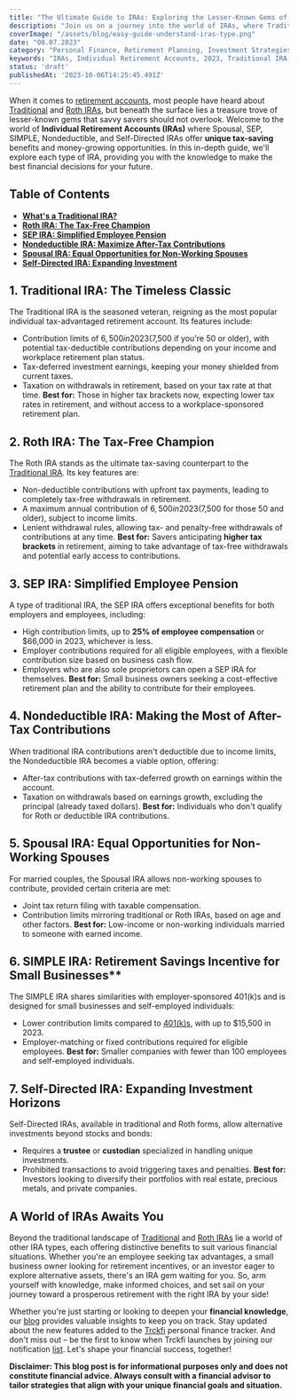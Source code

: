 ```yaml
---
title: "The Ultimate Guide to IRAs: Exploring the Lesser-Known Gems of Retirement Savings"
description: "Join us on a journey into the world of IRAs, where Traditional and Roth IRAs take center stage as the king and queen of retirement accounts. But don't stop there! Unveil the hidden gems like Spousal, SEP, SIMPLE, and more. We'll walk you through each type's unique features and benefits, ensuring you find the perfect match for your financial goals. Get ready to navigate the exciting realm of IRAs and build your path to a secure retirement."
coverImage: "/assets/blog/easy-guide-understand-iras-type.png"
date: "08.07.2023"
category: "Personal Finance, Retirement Planning, Investment Strategies"
keywords: "IRAs, Individual Retirement Accounts, 2023, Traditional IRA, Roth IRA, Spousal IRA, SEP IRA, SIMPLE IRA, Nondeductible IRA, Self-directed IRA, retirement planning, tax advantages, savings strategy, financial security, investment options, financial literacy, retirement savings"
status: 'draft'
publishedAt: '2023-10-06T14:25:45.491Z'
---
```


When it comes to [retirement accounts](/blog/retirement-planing-understanding-iras-and-401ks), most people have heard about [Traditional](/blog/traditional-ira-building-a-tax-advantaged-retirement) and [Roth IRAs](/blog/what-is-the-roth-ira-advantage-2023), but beneath the surface lies a treasure trove of lesser-known gems that savvy savers should not overlook. Welcome to the world of **Individual Retirement Accounts (IRAs)** where Spousal, SEP, SIMPLE, Nondeductible, and Self-Directed IRAs offer **unique tax-saving** benefits and money-growing opportunities. In this in-depth guide, we'll explore each type of IRA, providing you with the knowledge to make the best financial decisions for your future.

## Table of Contents
- [**What's a Traditional IRA?**](#traditional-ira)
- [**Roth IRA: The Tax-Free Champion**](#roth)
- [**SEP IRA: Simplified Employee Pension**](#sep-ira)
- [**Nondeductible IRA: Maximize After-Tax Contributions**](#nondeductible-ira)
- [**Spousal IRA: Equal Opportunities for Non-Working Spouses**](#opportunities-non-working-spouses)
- [**Self-Directed IRA: Expanding Investment**](#self-direct)

## <a name="traditional-ira">**1. Traditional IRA: The Timeless Classic**</a>
The Traditional IRA is the seasoned veteran, reigning as the most popular individual tax-advantaged retirement account. Its features include:
- Contribution limits of $6,500 in 2023 ($7,500 if you're 50 or older), with potential tax-deductible contributions depending on your income and workplace retirement plan status.
- Tax-deferred investment earnings, keeping your money shielded from current taxes.
- Taxation on withdrawals in retirement, based on your tax rate at that time.
**Best for:** Those in higher tax brackets now, expecting lower tax rates in retirement, and without access to a workplace-sponsored retirement plan.

## <a name="roth-ira">**2. Roth IRA: The Tax-Free Champion**</a>
The Roth IRA stands as the ultimate tax-saving counterpart to the [Traditional IRA](/blog/traditional-ira-building-a-tax-advantaged-retirement). Its key features are:
- Non-deductible contributions with upfront tax payments, leading to completely tax-free withdrawals in retirement.
- A maximum annual contribution of $6,500 in 2023 ($7,500 for those 50 and older), subject to income limits.
- Lenient withdrawal rules, allowing tax- and penalty-free withdrawals of contributions at any time.
**Best for:** Savers anticipating **higher tax brackets** in retirement, aiming to take advantage of tax-free withdrawals and potential early access to contributions.

## <a name="sep-ira">**3. SEP IRA: Simplified Employee Pension**</a>
A type of traditional IRA, the SEP IRA offers exceptional benefits for both employers and employees, including:
- High contribution limits, up to **25% of employee compensation** or $66,000 in 2023, whichever is less.
- Employer contributions required for all eligible employees, with a flexible contribution size based on business cash flow.
- Employers who are also sole proprietors can open a SEP IRA for themselves.
**Best for:** Small business owners seeking a cost-effective retirement plan and the ability to contribute for their employees.

## <a name="nondeducatible">**4. Nondeductible IRA: Making the Most of After-Tax Contributions**</a>
When traditional IRA contributions aren't deductible due to income limits, the Nondeductible IRA becomes a viable option, offering:
- After-tax contributions with tax-deferred growth on earnings within the account.
- Taxation on withdrawals based on earnings growth, excluding the principal (already taxed dollars).
**Best for:** Individuals who don't qualify for Roth or deductible IRA contributions.

## <a name="spoul-ira">**5. Spousal IRA: Equal Opportunities for Non-Working Spouses**</a>
For married couples, the Spousal IRA allows non-working spouses to contribute, provided certain criteria are met:
- Joint tax return filing with taxable compensation.
- Contribution limits mirroring traditional or Roth IRAs, based on age and other factors.
**Best for:** Low-income or non-working individuals married to someone with earned income.

## <a name="opportunities-non-working-spouses">6. SIMPLE IRA: Retirement Savings Incentive for Small Businesses**</a>
The SIMPLE IRA shares similarities with employer-sponsored 401(k)s and is designed for small businesses and self-employed individuals:
- Lower contribution limits compared to [401(k)s](/blog/traditional-401k-plan), with up to $15,500 in 2023.
- Employer-matching or fixed contributions required for eligible employees.
**Best for:** Smaller companies with fewer than 100 employees and self-employed individuals.

## <a name="self-direct">**7. Self-Directed IRA: Expanding Investment Horizons**</a>
Self-Directed IRAs, available in traditional and Roth forms, allow alternative investments beyond stocks and bonds:
- Requires a **trustee** or **custodian** specialized in handling unique investments.
- Prohibited transactions to avoid triggering taxes and penalties.
**Best for:** Investors looking to diversify their portfolios with real estate, precious metals, and private companies.

## **A World of IRAs Awaits You**
Beyond the traditional landscape of [Traditional](/blog/traditional-ira-building-a-tax-advantaged-retirement) and [Roth IRAs](/blog/what-is-the-roth-ira-advantage-2023) lie a world of other IRA types, each offering distinctive benefits to suit various financial situations. Whether you're an employee seeking tax advantages, a small business owner looking for retirement incentives, or an investor eager to explore alternative assets, there's an IRA gem waiting for you. So, arm yourself with knowledge, make informed choices, and set sail on your journey toward a prosperous retirement with the right IRA by your side!

Whether you're just starting or looking to deepen your **financial knowledge**, our [blog](/blog) provides valuable insights to keep you on track. Stay updated about the new features added to the [Trckfi](/) personal finance tracker. And don't miss out – be the first to know when Trckfi launches by joining our notification [list](/#get-notified). Let's shape your financial success, together!

**Disclaimer: This blog post is for informational purposes only and does not constitute financial advice. Always consult with a financial advisor to tailor strategies that align with your unique financial goals and situation.**